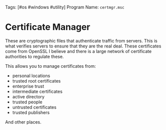 Tags: [#os #windows #utility]
Program Name: `certmgr.msc`

# Certificate Manager

These are cryptographic files that authenticate traffic from servers. This is what verifies servers to ensure that they are the real deal. These certificates come from OpenSSL I believe and there is a large network of certificate authorities to regulate these.

This allows you to manage certificates from:

- personal locations
- trusted root certificates
- enterprise trust
- intermediate certificates
- active directory
- trusted people
- untrusted certificates
- trusted publishers

And other places.
